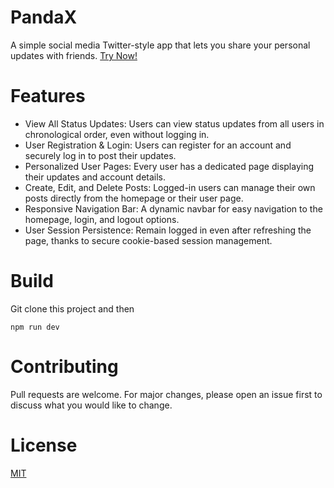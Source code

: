 # PandaX
A simple social media Twitter-style app that lets you share your personal updates with friends.
[Try Now!](https://qingyi-cheng-project3.onrender.com)

# Features
- View All Status Updates: Users can view status updates from all users in chronological order, even without logging in.
- User Registration & Login: Users can register for an account and securely log in to post their updates.
- Personalized User Pages: Every user has a dedicated page displaying their updates and account details.
- Create, Edit, and Delete Posts: Logged-in users can manage their own posts directly from the homepage or their user page.
- Responsive Navigation Bar: A dynamic navbar for easy navigation to the homepage, login, and logout options.
- User Session Persistence: Remain logged in even after refreshing the page, thanks to secure cookie-based session management.

# Build
Git clone this project and then

`npm run dev`

# Contributing

Pull requests are welcome. For major changes, please open an issue first
to discuss what you would like to change.

# License
[MIT](https://choosealicense.com/licenses/mit/)
